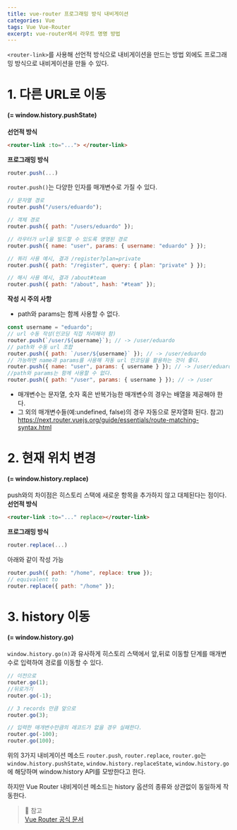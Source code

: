 ```yaml
---
title: vue-router 프로그래밍 방식 내비게이션
categories: Vue
tags: Vue Vue-Router
excerpt: vue-router에서 라우트 명명 방법
---
```


`<router-link>`를 사용해 선언적 방식으로 내비게이션을 만드는 방법 외에도 프로그래밍 방식으로 내비게이션을 만들 수 있다.

# 1. 다른 URL로 이동

#### (= window.history.pushState)

**선언적 방식**

```html
<router-link :to="..."> </router-link>
```

**프로그래밍 방식**

```js
router.push(...)
```

`router.push()`는 다양한 인자를 매개변수로 가질 수 있다.

```js
// 문자열 경로
router.push("/users/eduardo");

// 객체 경로
router.push({ path: "/users/eduardo" });

// 라우터가 url을 빌드할 수 있도록 명명된 경로
router.push({ name: "user", params: { username: "eduardo" } });

// 쿼리 사용 예시, 결과 /register?plan=private
router.push({ path: "/register", query: { plan: "private" } });

// 해시 사용 예시, 결과 /about#team
router.push({ path: "/about", hash: "#team" });
```

**작성 시 주의 사항**

- path와 params는 함께 사용할 수 없다.

```js
const username = "eduardo";
// url 수동 작성(인코딩 직접 처리해야 함)
router.push(`/user/${username}`); // -> /user/eduardo
// path와 수동 url 조합
router.push({ path: `/user/${username}` }); // -> /user/eduardo
// 가능하면 name과 params를 사용해 자동 url 인코딩을 활용하는 것이 좋다.
router.push({ name: "user", params: { username } }); // -> /user/eduardo
//path와 params는 함께 사용할 수 없다.
router.push({ path: "/user", params: { username } }); // -> /user
```

- 매개변수는 문자열, 숫자 혹은 반복가능한 매개변수의 경우는 배열을 제공해야 한다.
- 그 외의 매개변수들(예:undefined, false)의 경우 자동으로 문자열화 된다.
  참고) https://next.router.vuejs.org/guide/essentials/route-matching-syntax.html

# 2. 현재 위치 변경

#### (= window.history.replace)

push와의 차이점은 히스토리 스택에 새로운 항목을 추가하지 않고 대체된다는 점이다.  
**선언적 방식**

```html
<router-link :to="..." replace></router-link>
```

**프로그래밍 방식**

```js
router.replace(...)
```

아래와 같이 작성 가능

```js
router.push({ path: "/home", replace: true });
// equivalent to
router.replace({ path: "/home" });
```

# 3. history 이동

#### (= window.history.go)

`window.history.go(n)`과 유사하게 히스토리 스택에서 앞,뒤로 이동할 단계를 매개변수로 입력하여 경로를 이동할 수 있다.

```js
// 이전으로
router.go(1);
//뒤로가기
router.go(-1);

// 3 records 만큼 앞으로
router.go(3);

// 입력한 매개변수만큼의 레코드가 없을 경우 실패한다.
router.go(-100);
router.go(100);
```

위의 3가지 내비게이션 메소드 `router.push`, `router.replace`, `router.go`는 `window.history.pushState`, `window.history.replaceState`, `window.history.go`에 해당하며 window.history API를 모방한다고 한다.

하지만 Vue Router 내비게이션 메소드는 history 옵션의 종류와 상관없이 동일하게 작동한다.

> 📖 참고  
> [Vue Router 공식 문서](https://next.router.vuejs.org/guide/)
